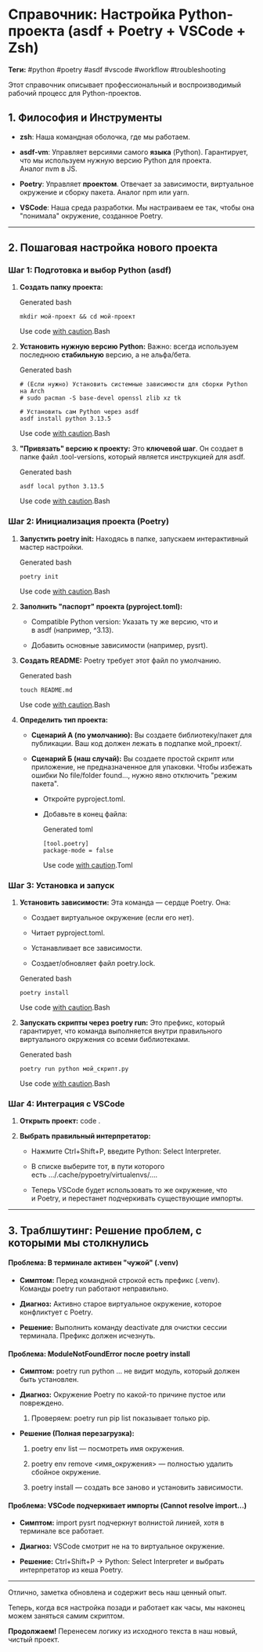 
# Справочник: Настройка Python-проекта (asdf + Poetry + VSCode + Zsh)

**Теги:** #python #poetry #asdf #vscode #workflow #troubleshooting

Этот справочник описывает профессиональный и воспроизводимый рабочий процесс для Python-проектов.

## 1. Философия и Инструменты

- **zsh**: Наша командная оболочка, где мы работаем.
    
- **asdf-vm**: Управляет версиями самого **языка** (Python). Гарантирует, что мы используем нужную версию Python для проекта. Аналог nvm в JS.
    
- **Poetry**: Управляет **проектом**. Отвечает за зависимости, виртуальное окружение и сборку пакета. Аналог npm или yarn.
    
- **VSCode**: Наша среда разработки. Мы настраиваем ее так, чтобы она "понимала" окружение, созданное Poetry.
    

---

## 2. Пошаговая настройка нового проекта

### Шаг 1: Подготовка и выбор Python (asdf)

1. **Создать папку проекта:**
    
    Generated bash
    
    ```
    mkdir мой-проект && cd мой-проект
    ```
    
    Use code [with caution](https://support.google.com/legal/answer/13505487).Bash
    
2. **Установить нужную версию Python:** Важно: всегда используем последнюю **стабильную** версию, а не альфа/бета.
    
    Generated bash
    
    ```
    # (Если нужно) Установить системные зависимости для сборки Python на Arch
    # sudo pacman -S base-devel openssl zlib xz tk
    
    # Установить сам Python через asdf
    asdf install python 3.13.5
    ```
    
    Use code [with caution](https://support.google.com/legal/answer/13505487).Bash
    
3. **"Привязать" версию к проекту:** Это **ключевой шаг**. Он создает в папке файл .tool-versions, который является инструкцией для asdf.
    
    Generated bash
    
    ```
    asdf local python 3.13.5
    ```
    
    Use code [with caution](https://support.google.com/legal/answer/13505487).Bash
    

### Шаг 2: Инициализация проекта (Poetry)

1. **Запустить poetry init:** Находясь в папке, запускаем интерактивный мастер настройки.
    
    Generated bash
    
    ```
    poetry init
    ```
    
    Use code [with caution](https://support.google.com/legal/answer/13505487).Bash
    
2. **Заполнить "паспорт" проекта (pyproject.toml):**
    
    - Compatible Python version: Указать ту же версию, что и в asdf (например, ^3.13).
        
    - Добавить основные зависимости (например, pysrt).
        
3. **Создать README:** Poetry требует этот файл по умолчанию.
    
    Generated bash
    
    ```
    touch README.md
    ```
    
    Use code [with caution](https://support.google.com/legal/answer/13505487).Bash
    
4. **Определить тип проекта:**
    
    - **Сценарий А (по умолчанию):** Вы создаете библиотеку/пакет для публикации. Ваш код должен лежать в подпапке мой_проект/.
        
    - **Сценарий Б (наш случай):** Вы создаете простой скрипт или приложение, не предназначенное для упаковки. Чтобы избежать ошибки No file/folder found..., нужно явно отключить "режим пакета".
        
        - Откройте pyproject.toml.
            
        - Добавьте в конец файла:
            
            Generated toml
            
            ```
            [tool.poetry]
            package-mode = false
            ```
            
            Use code [with caution](https://support.google.com/legal/answer/13505487).Toml
            

### Шаг 3: Установка и запуск

1. **Установить зависимости:** Эта команда — сердце Poetry. Она:
    
    - Создает виртуальное окружение (если его нет).
        
    - Читает pyproject.toml.
        
    - Устанавливает все зависимости.
        
    - Создает/обновляет файл poetry.lock.
        
    
    Generated bash
    
    ```
    poetry install
    ```
    
    Use code [with caution](https://support.google.com/legal/answer/13505487).Bash
    
2. **Запускать скрипты через poetry run:** Это префикс, который гарантирует, что команда выполняется внутри правильного виртуального окружения со всеми библиотеками.
    
    Generated bash
    
    ```
    poetry run python мой_скрипт.py
    ```
    
    Use code [with caution](https://support.google.com/legal/answer/13505487).Bash
    

### Шаг 4: Интеграция с VSCode

1. **Открыть проект:** code .
    
2. **Выбрать правильный интерпретатор:**
    
    - Нажмите Ctrl+Shift+P, введите Python: Select Interpreter.
        
    - В списке выберите тот, в пути которого есть .../.cache/pypoetry/virtualenvs/....
        
    - Теперь VSCode будет использовать то же окружение, что и Poetry, и перестанет подчеркивать существующие импорты.
        

---

## 3. Траблшутинг: Решение проблем, с которыми мы столкнулись

#### Проблема: В терминале активен "чужой" (.venv)

- **Симптом:** Перед командной строкой есть префикс (.venv). Команды poetry run работают неправильно.
    
- **Диагноз:** Активно старое виртуальное окружение, которое конфликтует с Poetry.
    
- **Решение:** Выполнить команду deactivate для очистки сессии терминала. Префикс должен исчезнуть.
    

#### Проблема: ModuleNotFoundError после poetry install

- **Симптом:** poetry run python ... не видит модуль, который должен быть установлен.
    
- **Диагноз:** Окружение Poetry по какой-то причине пустое или повреждено.
    
    1. Проверяем: poetry run pip list показывает только pip.
        
- **Решение (Полная перезагрузка):**
    
    1. poetry env list — посмотреть имя окружения.
        
    2. poetry env remove <имя_окружения> — полностью удалить сбойное окружение.
        
    3. poetry install — создать все заново и установить зависимости.
        

#### Проблема: VSCode подчеркивает импорты (Cannot resolve import...)

- **Симптом:** import pysrt подчеркнут волнистой линией, хотя в терминале все работает.
    
- **Диагноз:** VSCode смотрит не на то виртуальное окружение.
    
- **Решение:** Ctrl+Shift+P -> Python: Select Interpreter и выбрать интерпретатор из кеша Poetry.
    

---

Отлично, заметка обновлена и содержит весь наш ценный опыт.

Теперь, когда вся настройка позади и работает как часы, мы наконец можем заняться самим скриптом.

**Продолжаем!** Перенесем логику из исходного текста в наш новый, чистый проект.
